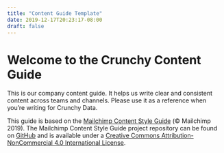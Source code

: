 ```yaml
---
title: "Content Guide Template"
date: 2019-12-17T20:23:17-08:00
draft: false
---
```


# Welcome to the Crunchy Content Guide

This is our company content guide. It helps us write clear and consistent content across teams and channels. Please use it as a reference when you’re writing for Crunchy Data.

This guide is based on the [Mailchimp Content Style Guide](https://styleguide.mailchimp.com/) (© Mailchimp 2019). The Mailchimp Content Style Guide project repository can be found on [GitHub](https://github.com/mailchimp/content-style-guide) and is available under a [Creative Commons Attribution-NonCommercial 4.0 International License](https://creativecommons.org/licenses/by-nc/4.0/legalcode).
